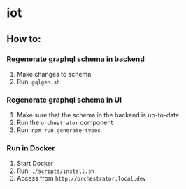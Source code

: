 # iot

## How to:
### Regenerate graphql schema in backend
1. Make changes to schema
2. Run: `gqlgen.sh`

### Regenerate graphql schema in UI
1. Make sure that the schema in the backend is up-to-date
2. Run the `orchestrator` component
3. Run: `npm run generate-types`

### Run in Docker
1. Start Docker
2. Run: `./scripts/install.sh`
3. Access from `http://orchestrator.local.dev`
